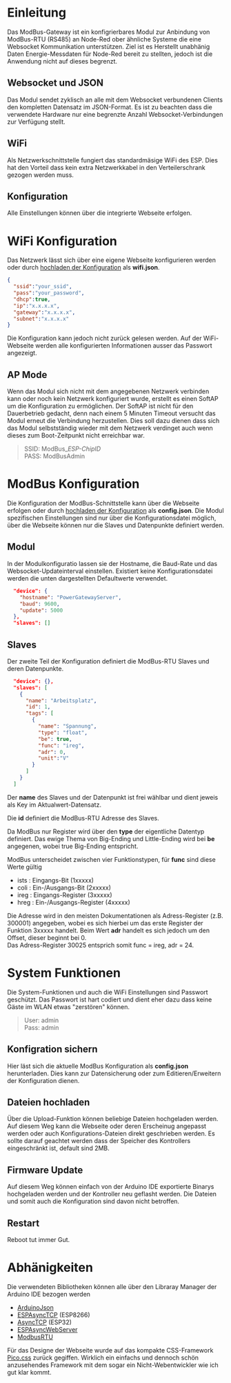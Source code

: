 # Einleitung
Das ModBus-Gateway ist ein konfigrierbares Modul zur Anbindung von ModBus-RTU (RS485) an Node-Red ober ähnliche Systeme die eine Websocket Kommunikation unterstützen.
Ziel ist es Herstellt unabhänig Daten Energie-Messdaten für Node-Red bereit zu stellten, jedoch ist die Anwendung nicht auf dieses begrenzt.
## Websocket und JSON
Das Modul sendet zyklisch an alle mit dem Websocket verbundenen Clients den kompletten Datensatz im JSON-Format.
Es ist zu beachten dass die verwendete Hardware nur eine begrenzte Anzahl Websocket-Verbindungen zur Verfügung stellt.
## WiFi
Als Netzwerkschnittstelle fungiert das standardmäsige WiFi des ESP. Dies hat den Vorteil dass kein extra Netzwerkkabel in den Verteilerschrank gezogen werden muss.
## Konfiguration
Alle Einstellungen können über die integrierte Webseite erfolgen.
# WiFi Konfiguration
Das Netzwerk lässt sich über eine eigene Webseite konfigurieren werden oder durch [hochladen der Konfiguration](#dateien-hochladen) als **wifi.json**.
```json
{
  "ssid":"your_ssid",
  "pass":"your_password",
  "dhcp":true,
  "ip":"x.x.x.x",
  "gateway":"x.x.x.x",
  "subnet":"x.x.x.x"
}
```
Die Konfiguration kann jedoch nicht zurück gelesen werden. Auf der WiFi-Webseite werden alle konfigurierten Informationen ausser das Passwort angezeigt.
## AP Mode
Wenn das Modul sich nicht mit dem angegebenen Netzwerk verbinden kann oder noch kein Netzwerk konfiguriert wurde, erstellt es einen SoftAP um die Konfiguration zu ermöglichen. Der SoftAP ist nicht für den Dauerbetrieb gedacht, denn nach einem 5 Minuten Timeout versucht das Modul erneut die Verbindung herzustellen. Dies soll dazu dienen dass sich das Modul selbstständig wieder mit dem Netzwerk verdinget auch wenn dieses zum Boot-Zeitpunkt nicht erreichbar war.  
> SSID: ModBus_*ESP-ChipID*  
> PASS: ModBusAdmin
# ModBus Konfiguration
Die Konfiguration der ModBus-Schnittstelle kann über die Webseite erfolgen oder durch [hochladen der Konfiguration](#dateien-hochladen) als **config.json**.
Die Modul spezifischen Einstellungen sind nur über die Konfigurationsdatei möglich, über die Webseite können nur die Slaves und Datenpunkte definiert werden.
## Modul
In der Modulkonfiguratio lassen sie der Hostname, die Baud-Rate und das Websocket-Updateinterval einstellen. Existiert keine Konfigurationsdatei werden die unten dargestellten Defaultwerte verwendet.
```json
  "device": {
    "hostname": "PowerGatewayServer",
    "baud": 9600,
    "update": 5000
  },
  "slaves": []
```
## Slaves
Der zweite Teil der Konfiguration definiert die ModBus-RTU Slaves und deren Datenpunkte.
```json
  "device": {},
  "slaves": [
    {
      "name": "Arbeitsplatz",
      "id": 1,
      "tags": [
        {
          "name": "Spannung",
          "type": "float",
          "be": true,
          "func": "ireg",
          "adr": 0,
          "unit":"V"
        }
      ]
    }
  ]
```
Der **name** des Slaves und der Datenpunkt ist frei wählbar und dient jeweis als Key im Aktualwert-Datensatz.

Die **id** definiert die ModBus-RTU Adresse des Slaves.

Da ModBus nur Register wird über den **type** der eigentliche Datentyp definiert. Das ewige Thema von Big-Ending und Little-Ending wird bei **be** angegenen, wobei true Big-Ending entspricht.

ModBus unterscheidet zwischen vier Funktionstypen, für **func** sind diese Werte gültig
- ists : Eingangs-Bit (1xxxxx)
- coli : Ein-/Ausgangs-Bit (2xxxxx)
- ireg : Eingangs-Register (3xxxxx)
- hreg : Ein-/Ausgangs-Register (4xxxxx)

Die Adresse wird in den meisten Dokumentationen als Adress-Register (z.B. 300001) angegeben, wobei es sich hierbei um das erste Register der Funktion 3xxxxx handelt. Beim Wert **adr** handelt es sich jedoch um den Offset, dieser beginnt bei 0.  
Das Adress-Register 30025 entsprich somit func = ireg, adr = 24.

# System Funktionen
Die System-Funktionen und auch die  WiFi Einstellungen sind Passwort geschützt. Das Passwort ist hart codiert und dient eher dazu dass keine Gäste im WLAN etwas "zerstören" können.  
> User: admin  
> Pass: admin
## Konfigration sichern
Hier läst sich die aktuelle ModBus Konfiguration als **config.json** herunterladen. Dies kann zur Datensicherung oder zum Editieren/Erweitern der Konfiguration dienen.
## Dateien hochladen
Über die Upload-Funktion können beliebige Dateien hochgeladen werden. Auf diesem Weg kann die Webseite oder deren Erscheinug angepasst werden oder auch Konfigurations-Dateien direkt geschrieben werden.
Es sollte darauf geachtet werden dass der Speicher des Kontrollers eingeschränkt ist, default sind 2MB.
## Firmware Update
Auf diesem Weg können einfach von der Arduino IDE exportierte Binarys hochgeladen werden und der Kontroller neu geflasht werden. Die Dateien und somit auch die Konfiguration sind davon nicht betroffen.
## Restart
Reboot tut immer Gut.
# Abhänigkeiten
Die verwendeten Bibliotheken können alle über den Libraray Manager der Arduino IDE bezogen werden
- [ArduinoJson](https://github.com/bblanchon/ArduinoJson)
- [ESPAsyncTCP](https://github.com/me-no-dev/ESPAsyncTCP) (ESP8266)
- [AsyncTCP](https://github.com/me-no-dev/AsyncTCP) (ESP32)
- [ESPAsyncWebServer](https://github.com/me-no-dev/ESPAsyncWebServer)
- [ModbusRTU](https://github.com/emelianov/modbus-esp8266)

Für das Designe der Webseite wurde auf das kompakte CSS-Framework [Pico.css](https://picocss.com/) zurück gegiffen. Wirklich ein einfachs und dennoch schön anzusehendes Framework mit dem sogar ein Nicht-Webentwickler wie ich gut klar kommt.

